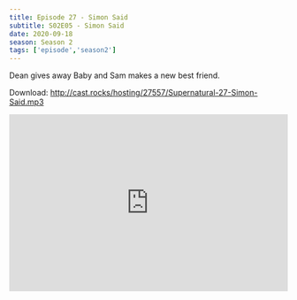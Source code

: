 ```yaml
---
title: Episode 27 - Simon Said
subtitle: S02E05 - Simon Said
date: 2020-09-18
season: Season 2
tags: ['episode','season2']
---
```


Dean gives away Baby and Sam makes a new best friend.

Download: <a href="http://cast.rocks/hosting/27557/Supernatural-27-Simon-Said.mp3" Alt="Supernatural Episode 27 - Simon Said">http://cast.rocks/hosting/27557/Supernatural-27-Simon-Said.mp3</a>

<iframe src="https://cast.rocks/player/27557/Supernatural-27-Simon-Said.mp3?episodeTitle=Episode%2027%20-%20Simon%20Said&podcastTitle=Couple%20of%20Idjits&episodeDate=September%2018th%2C%202020&imageURL=https%3A%2F%2Fcast.rocks%2Fhosting%2F27557%2Ffeeds%2FCAURZ.jpg" style="border: none; min-height: 265px; max-height: 320px; max-width: 558px; min-width: 270px; width: 100%; height: 100%;" scrollbars="no"></iframe>
